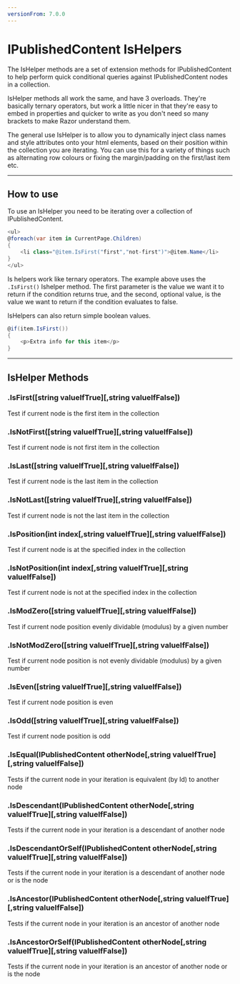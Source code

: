 ```yaml
---
versionFrom: 7.0.0
---
```


# IPublishedContent IsHelpers
The IsHelper methods are a set of extension methods for IPublishedContent to help perform quick conditional queries against IPublishedContent nodes in a collection.

IsHelper methods all work the same, and have 3 overloads. They're basically ternary operators, but work a little nicer in that they're easy to embed in properties and quicker to write as you don't need so many brackets to make Razor understand them.

The general use IsHelper is to allow you to dynamically inject class names and style attributes onto your html elements, based on their position within the collection you are iterating. You can use this for a variety of things such as alternating row colours or fixing the margin/padding on the first/last item etc.

---

## How to use
To use an IsHelper you need to be iterating over a collection of IPublishedContent.

```csharp
<ul>
@foreach(var item in CurrentPage.Children)
{
    <li class="@item.IsFirst("first","not-first")">@item.Name</li>
}
</ul>
```
	
Is helpers work like ternary operators. The example above uses the `.IsFirst()` Ishelper method. The first parameter is the value we want it to return if the condition returns true, and the second, optional value, is the value we want to return if the condition evaluates to false.

IsHelpers can also return simple boolean values.

```csharp
@if(item.IsFirst())
{
    <p>Extra info for this item</p>
}
```

---

## IsHelper Methods

### .IsFirst([string valueIfTrue][,string valueIfFalse])
Test if current node is the first item in the collection

### .IsNotFirst([string valueIfTrue][,string valueIfFalse])
Test if current node is not first item in the collection

### .IsLast([string valueIfTrue][,string valueIfFalse])
Test if current node is the last item in the collection

### .IsNotLast([string valueIfTrue][,string valueIfFalse])
Test if current node is not the last item in the collection

### .IsPosition(int index[,string valueIfTrue][,string valueIfFalse])
Test if current node is at the specified index in the collection

### .IsNotPosition(int index[,string valueIfTrue][,string valueIfFalse])
Test if current node is not at the specified index in the collection

### .IsModZero([string valueIfTrue][,string valueIfFalse])
Test if current node position evenly dividable (modulus) by a given number

### .IsNotModZero([string valueIfTrue][,string valueIfFalse])
Test if current node position is not evenly dividable (modulus) by a given number


### .IsEven([string valueIfTrue][,string valueIfFalse])
Test if current node position is even

### .IsOdd([string valueIfTrue][,string valueIfFalse])
Test if current node position is odd

### .IsEqual(IPublishedContent otherNode[,string valueIfTrue][,string valueIfFalse])
Tests if the current node in your iteration is equivalent (by Id) to another node

### .IsDescendant(IPublishedContent otherNode[,string valueIfTrue][,string valueIfFalse])
Tests if the current node in your iteration is a descendant of another node

### .IsDescendantOrSelf(IPublishedContent otherNode[,string valueIfTrue][,string valueIfFalse])
Tests if the current node in your iteration is a descendant of another node or is the node

### .IsAncestor(IPublishedContent otherNode[,string valueIfTrue][,string valueIfFalse])
Tests if the current node in your iteration is an ancestor of another node

### .IsAncestorOrSelf(IPublishedContent otherNode[,string valueIfTrue][,string valueIfFalse])
Tests if the current node in your iteration is an ancestor of another node or is the node
